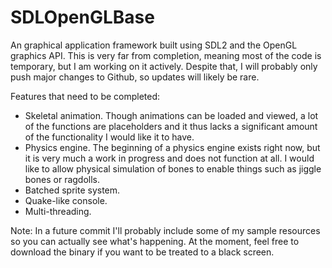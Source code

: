 # SDLOpenGLBase
An graphical application framework built using SDL2 and the OpenGL graphics API. This is very far from completion, meaning most of the code is temporary, but I am working on it actively. Despite that, I will probably only push major changes to Github, so updates will likely be rare.

Features that need to be completed:

* Skeletal animation. Though animations can be loaded and viewed, a lot of the functions are placeholders and it thus lacks a significant amount of the functionality I would like it to have.
* Physics engine. The beginning of a physics engine exists right now, but it is very much a work in progress and does not function at all. I would like to allow physical simulation of bones to enable things such as jiggle bones or ragdolls.
* Batched sprite system.
* Quake-like console.
* Multi-threading.

Note: In a future commit I'll probably include some of my sample resources so you can actually see what's happening. At the moment, feel free to download the binary if you want to be treated to a black screen.